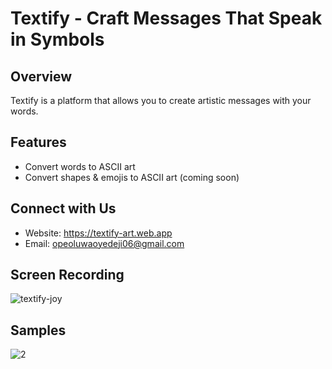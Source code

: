 # Textify - Craft Messages That Speak in Symbols

## Overview
Textify is a platform that allows you to create artistic messages with your words.

## Features
- Convert words to ASCII art
- Convert shapes & emojis to ASCII art (coming soon)

## Connect with Us
- Website: https://textify-art.web.app
- Email: opeoluwaoyedeji06@gmail.com

## Screen Recording
![textify-joy](https://github.com/Daniel-Ope06/textify-app/assets/97707320/35ad156d-0256-4f27-a461-434a5bc579f1)

## Samples
![2](https://github.com/Daniel-Ope06/textify-app/assets/97707320/2d399506-9000-4893-8ba1-39e5cc2506ea)
